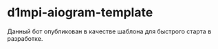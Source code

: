 # d1mpi-aiogram-template

Данный бот опубликован в качестве шаблона для быстрого старта в разработке.
